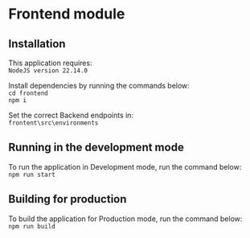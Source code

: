 # Frontend module

## Installation

This application requires:\
```NodeJS version 22.14.0```

Install dependencies by running the commands below:\
```cd frontend```\
```npm i```

Set the correct Backend endpoints in:\
```frontent\src\environments```

## Running in the development mode

To run the application in Development mode, run the command below:\
```npm run start```

## Building for production

To build the application for Production mode, run the command below:\
```npm run build```